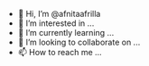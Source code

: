 - 👋 Hi, I’m @afnitaafrilla
- 👀 I’m interested in ...
- 🌱 I’m currently learning ...
- 💞️ I’m looking to collaborate on ...
- 📫 How to reach me ...

<!---
afnitaafrilla/afnitaafrilla is a ✨ special ✨ repository because its `README.md` (this file) appears on your GitHub profile.
You can click the Preview link to take a look at your changes.
--->
